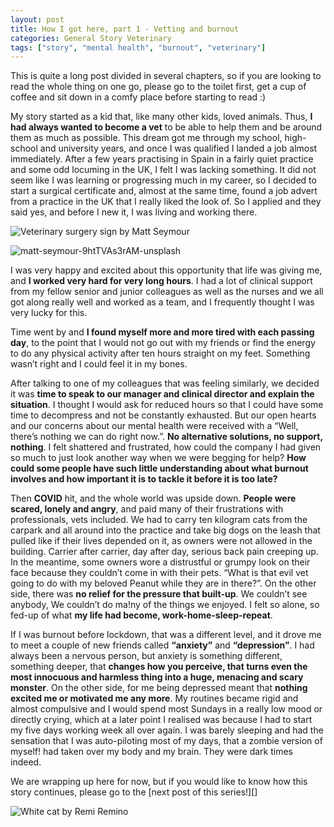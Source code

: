 ```yaml
---
layout: post
title: How I got here, part 1 - Vetting and burnout
categories: General Story Veterinary
tags: ["story", "mental health", "burnout", "veterinary"]
---
```


This is quite a long post divided in several chapters, so if you are looking to read the whole thing on one go, please go to the toilet first, get a cup of coffee and sit down in a comfy place before starting to read :)

My story started as a kid that, like many other kids, loved animals. Thus, **I had always wanted to become a vet** to be able to help them and be around them as much as possible. This dream got me through my school, high-school and university years, and once I was qualified I landed a job almost immediately. After a few years practising in Spain in a fairly quiet practice and some odd locuming in the UK, I felt I was lacking something. It did not seem like I was learning or progressing much in my career, so I decided to start a surgical certificate and, almost at the same time, found a job advert from a practice in the UK that I really liked the look of. So I applied and they said yes, and before I new it, I was living and working there.

![Veterinary surgery sign by Matt Seymour](pictures/matt-seymour-9htTVAs3rAM-unsplash.jpg)

![matt-seymour-9htTVAs3rAM-unsplash](/assets/images/matt-seymour-9htTVAs3rAM-unsplash.jpg)

I was very happy and excited about this opportunity that life was giving me, and **I worked very hard for very long hours**. I had a lot of clinical support from my fellow senior and junior colleagues as well as the nurses and we all got along really well and worked as a team, and I frequently thought I was very lucky for this.

Time went by and **I found myself more and more tired with each passing day**, to the point that I would not go out with my friends or find the energy to do any physical activity after ten hours straight on my feet. Something wasn’t right and I could feel it in my bones.

After talking to one of my colleagues that was feeling similarly, we decided it was **time to speak to our manager and clinical director and explain the situation**. I thought I would ask for reduced hours so that I could have some time to decompress and not be constantly exhausted. But our open hearts and our concerns about our mental health were received with a “Well, there’s nothing we can do right now.”.  **No alternative solutions, no support, nothing**. I felt shattered and frustrated, how could the company I had given so much to just look another way when we were begging for help? **How could some people have such little understanding about what burnout involves and how important it is to tackle it before it is too late?**

Then **COVID** hit, and the whole world was upside down. **People were scared, lonely and angry**, and paid many of their frustrations with professionals, vets included. We had to carry ten kilogram cats from the carpark and all around into the practice and take big dogs on the leash that pulled like if their lives depended on it, as owners were not allowed in the building. Carrier after carrier, day after day, serious back pain creeping up. In the meantime, some owners wore a distrustful or grumpy look on their face because they couldn’t come in with their pets. “What is that evil vet going to do with my beloved Peanut while they are in there?”. On the other side, there was **no relief for the pressure that built-up**. We couldn’t see anybody, We couldn’t do ma!ny of the things we enjoyed. I felt so alone, so fed-up of what **my life had become, work-home-sleep-repeat**.

If I was burnout before lockdown, that was a different level, and it drove me to meet a couple of new friends called **“anxiety”** and **“depression”**. I had always been a nervous person, but anxiety is something different, something deeper, that **changes how you perceive, that turns even the most innocuous and harmless thing into a huge, menacing and scary monster**. On the other side, for me being depressed meant that **nothing excited me or motivated me any more**. My routines became rigid and almost compulsive and I would spend most Sundays in a really low mood or directly crying, which at a later point I realised was because I had to start my five days working week all over again. I was barely sleeping and had the sensation that I was auto-piloting most of my days, that a zombie version of myself! had taken over my body and my brain.  They were dark times indeed.

We are wrapping up here for now, but if you would like to know how this story continues, please go to the [next post of this series!][]

![White cat by Remi Remino](file://remi-remino-E9kVmtiqqGE-unsplash.jpg)
